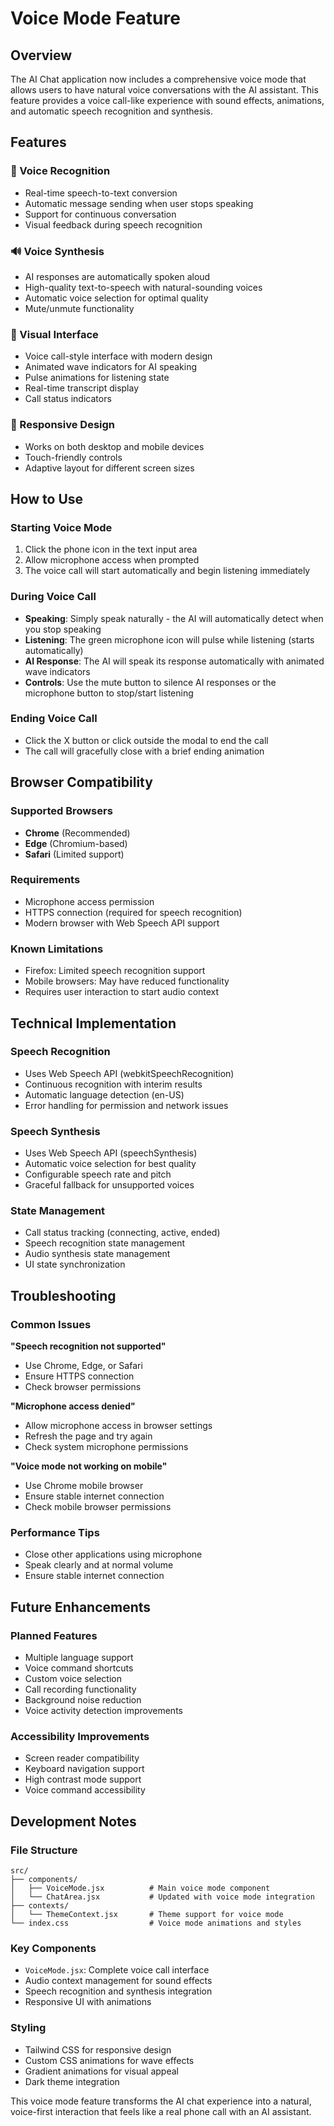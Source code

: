 # Voice Mode Feature

## Overview
The AI Chat application now includes a comprehensive voice mode that allows users to have natural voice conversations with the AI assistant. This feature provides a voice call-like experience with sound effects, animations, and automatic speech recognition and synthesis.

## Features

### 🎤 Voice Recognition
- Real-time speech-to-text conversion
- Automatic message sending when user stops speaking
- Support for continuous conversation
- Visual feedback during speech recognition

### 🔊 Voice Synthesis
- AI responses are automatically spoken aloud
- High-quality text-to-speech with natural-sounding voices
- Automatic voice selection for optimal quality
- Mute/unmute functionality



### 🎨 Visual Interface
- Voice call-style interface with modern design
- Animated wave indicators for AI speaking
- Pulse animations for listening state
- Real-time transcript display
- Call status indicators

### 📱 Responsive Design
- Works on both desktop and mobile devices
- Touch-friendly controls
- Adaptive layout for different screen sizes

## How to Use

### Starting Voice Mode
1. Click the phone icon in the text input area
2. Allow microphone access when prompted
3. The voice call will start automatically and begin listening immediately

### During Voice Call
- **Speaking**: Simply speak naturally - the AI will automatically detect when you stop speaking
- **Listening**: The green microphone icon will pulse while listening (starts automatically)
- **AI Response**: The AI will speak its response automatically with animated wave indicators
- **Controls**: Use the mute button to silence AI responses or the microphone button to stop/start listening

### Ending Voice Call
- Click the X button or click outside the modal to end the call
- The call will gracefully close with a brief ending animation

## Browser Compatibility

### Supported Browsers
- **Chrome** (Recommended)
- **Edge** (Chromium-based)
- **Safari** (Limited support)

### Requirements
- Microphone access permission
- HTTPS connection (required for speech recognition)
- Modern browser with Web Speech API support

### Known Limitations
- Firefox: Limited speech recognition support
- Mobile browsers: May have reduced functionality
- Requires user interaction to start audio context

## Technical Implementation

### Speech Recognition
- Uses Web Speech API (webkitSpeechRecognition)
- Continuous recognition with interim results
- Automatic language detection (en-US)
- Error handling for permission and network issues

### Speech Synthesis
- Uses Web Speech API (speechSynthesis)
- Automatic voice selection for best quality
- Configurable speech rate and pitch
- Graceful fallback for unsupported voices



### State Management
- Call status tracking (connecting, active, ended)
- Speech recognition state management
- Audio synthesis state management
- UI state synchronization

## Troubleshooting

### Common Issues

**"Speech recognition not supported"**
- Use Chrome, Edge, or Safari
- Ensure HTTPS connection
- Check browser permissions

**"Microphone access denied"**
- Allow microphone access in browser settings
- Refresh the page and try again
- Check system microphone permissions



**"Voice mode not working on mobile"**
- Use Chrome mobile browser
- Ensure stable internet connection
- Check mobile browser permissions

### Performance Tips
- Close other applications using microphone
- Speak clearly and at normal volume
- Ensure stable internet connection

## Future Enhancements

### Planned Features
- Multiple language support
- Voice command shortcuts
- Custom voice selection
- Call recording functionality
- Background noise reduction
- Voice activity detection improvements

### Accessibility Improvements
- Screen reader compatibility
- Keyboard navigation support
- High contrast mode support
- Voice command accessibility

## Development Notes

### File Structure
```
src/
├── components/
│   ├── VoiceMode.jsx          # Main voice mode component
│   └── ChatArea.jsx           # Updated with voice mode integration
├── contexts/
│   └── ThemeContext.jsx       # Theme support for voice mode
└── index.css                  # Voice mode animations and styles
```

### Key Components
- `VoiceMode.jsx`: Complete voice call interface
- Audio context management for sound effects
- Speech recognition and synthesis integration
- Responsive UI with animations

### Styling
- Tailwind CSS for responsive design
- Custom CSS animations for wave effects
- Gradient animations for visual appeal
- Dark theme integration

This voice mode feature transforms the AI chat experience into a natural, voice-first interaction that feels like a real phone call with an AI assistant.
